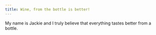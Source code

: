```yaml
---
title: Wine, from the bottle is better!
---
```

My name is Jackie and I truly believe that everything tastes better from a bottle.
